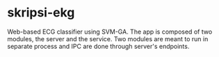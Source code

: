 # skripsi-ekg
Web-based ECG classifier using SVM-GA. The app is composed of two modules, the server and the service. Two modules are meant to run in separate process and IPC are done through server's endpoints.
